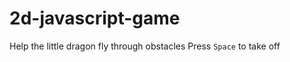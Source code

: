 # 2d-javascript-game

Help the little dragon fly through obstacles
Press <code>Space</code> to take off